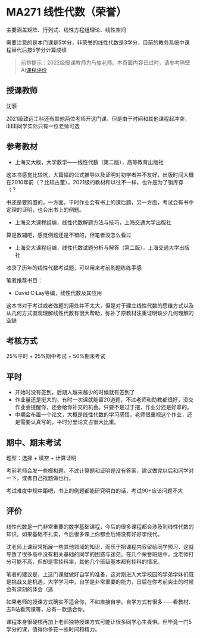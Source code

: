 
# MA271 线性代数（荣誉）
主要涵盖矩阵、行列式、线性方程组理论、线性空间

需要注意的是本门课是5学分，非荣誉的线性代数是3学分，目前的教务系统中课程替代后按5学分计算成绩

>前排提示：2022级授课教师为马俊老师。本页面内容已过时，请参考隔壁AI[课程评价](https://aisjtu.icu/11_MATH1025H.html)

## 授课教师
沈灏

2021级致远工科还有其他两位老师开这门课，但是由于时间和其他课程起冲突，IEEE同学实际只有一位老师可选
## 参考教材
* 上海交大版，大学数学——线性代数（第二版），高等教育出版社

这本书感觉比较坑，大篇幅的公式推导以及证明对初学者并不友好，出版时间大概在2010年前（？比较古董），2021级的教材和以往不一样，也许是为了销库存（？

书还是要购置的，一方面，平时作业会有书上的课后题，另一方面，考试会有书中定理的证明，也会出书上的例题。




* 上海交大课程组编，线性代数解题方法与技巧，上海交通大学出版社

算是教辅吧，感觉例题还是不错的，但笔者没怎么看过

* 上海交大课程组编，线性代数试题分析与解答（第二版），上海交通大学出版社

收录了历年的线性代数考试题，可以用来考前刷题练练手感

笔者推荐书目：
* David·C·Lay等编，线性代数及其应用

这本书对于考试或者做题的用处并不太大，但是对于建立线性代数的思维方式以及从几何方式直观理解线性代数有很大帮助，弥补了原教材注重证明缺少几何理解的空缺
## 考核方式
25%平时 + 25%期中考试 + 50%期末考试

## 平时
* 开始时没有签到，后期人越来越少的时候就有签到了
* 作业量还是挺大的，有时一次课就能留20道题，不过老师和助教都很好，没交作业会提醒你，还会给你补交的机会。只要不是过于摆，作业分还是好拿的。
* 中期会布置一个论文，大概是线性代数的学习感悟，老师很重视这个作业，还是需要认真写的，平时分里论文占很大比重。

## 期中、期末考试
题型：选择 + 填空 + 计算证明

考前老师会发一些模拟题，不过计算题和证明题没有答案，建议做完以后和同学对一下，或者自己找题做也行。

考试难度中规中距吧，书上的例题都能研究明白的话，考试90+应该问题不大

## 评价
线性代数是一门非常重要的数学基础课程，今后的很多课程都会涉及到线性代数的知识。如果基础不扎实，今后很多课上你都会后悔没有好好学线代。

沈老师上课经常拓展一些其他领域的知识，而乐于把课程内容留给同学预习，这就导致了很多高中没有相关基础的同学的困惑与迷茫。在几个荣誉班级中，沈老师打分可能不高，但却是零挂科率，其他几个班级基本都有挂科的情况。

笔者的建议是，上这门课就做好自学的准备，这对刚进入大学校园的学弟学妹们既是挑战又是机遇。大学学习中，自学是非常重要的能力，日后在你考前突击的时候会有深刻的体会（逃

如果老师的授课方式确实不适合你，不如直接自学。自学方式有很多——看教材、去B站看网课等，总有一款适合你。



课程本身很硬核再加上老师独特授课方式可能让很多同学心生畏惧。但毕竟一门5学分的课，值得你多花一些时间和精力。